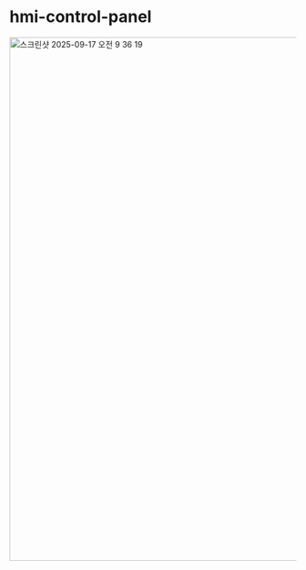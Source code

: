 # hmi-control-panel

<img width="1232" height="917" alt="스크린샷 2025-09-17 오전 9 36 19" src="https://github.com/user-attachments/assets/530c1ad3-91f3-4a1e-a68d-37c1f9b4b1b6" />

